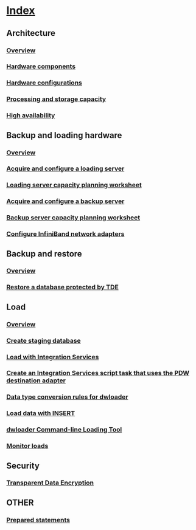 
# [Index](index.md)
## Architecture
### [Overview](architecture-overview.md)
### [Hardware components](hardware-components.md)
### [Hardware configurations](hardware-configurations.md)
### [Processing and storage capacity](processing-and-storage-capacity-planning.md)
### [High availability](high-availability.md)
## Backup and loading hardware
### [Overview](backup-and-loading-hardware-overview.md)
### [Acquire and configure a loading server](acquire-and-configure-loading-server.md)
### [Loading server capacity planning worksheet](loading-server-capacity-planning-worksheet.md)
### [Acquire and configure a backup server](acquire-and-configure-backup-server.md)
### [Backup server capacity planning worksheet](backup-server-capacity-planning-worksheet.md)
### [Configure InfiniBand network adapters](configure-infiniband-network-adapters.md)

## Backup and restore
### [Overview](backup-and-restore-overview.md)
### [Restore a database protected by TDE](restore-database-protected-by-tde.md)
## Load
### [Overview](load-overview.md)
### [Create staging database](staging-database.md)
### [Load with Integration Services](load-with-ssis.md)
### [Create an Integration Services script task that uses the PDW destination adapter](create-ssis-script-task-using-pdw-destination-adapter.md)
### [Data type conversion rules for dwloader](dwloader-data-type-conversion-rules.md)
### [Load data with INSERT](load-data-with-insert.md)
### [dwloader Command-line Loading Tool](dwloader.md)
### [Monitor loads](monitor-loads.md)

## Security
### [Transparent Data Encryption](transparent-data-encryption.md)

## OTHER
### [Prepared statements](prepared-statements.md)

